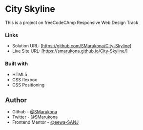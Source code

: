 # City Skyline

This is a project on freeCodeCAmp Responsive Web Design Track

### Links

- Solution URL: [https://github.com/SMarukona/City-Skyline]
- Live Site URL: [https://smarukona.github.io/City-Skyline/]

### Built with

- HTML5
- CSS flexbox
- CSS Positioning

## Author
- Github - [@SMarukona](https://github.com/SMarukona)
- Twitter - [@SMarukona](https://twitter.com/SMarukona)
- Frontend Mentor - [@eewa-SANJ](https://www.frontendmentor.io/profile/eewa-SANJ)
